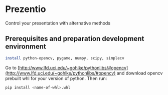 # Prezentio
Control your presentation with alternative methods

## Prerequisites and preparation development environment
```bash
install python-opencv, pygame, numpy, scipy, simplecv
```

Go to [http://www.lfd.uci.edu/~gohlke/pythonlibs/#opencv](http://www.lfd.uci.edu/~gohlke/pythonlibs/#opencv) and download opencv prebuilt whl for your version of python.
Then run:
```bash
pip install <name-of-whl>.whl
```